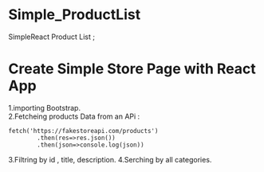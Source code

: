 # Simple_ProductList
SimpleReact Product List ;
#  Create Simple Store Page with  React App 
  1.importing Bootstrap.   
  2.Fetcheing products Data from an  APi :

    fetch('https://fakestoreapi.com/products')
            .then(res=>res.json())
            .then(json=>console.log(json))
  3.Filtring by id , title, description.
  4.Serching by all categories. 
